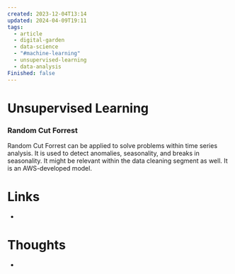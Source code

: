 ```yaml
---
created: 2023-12-04T13:14
updated: 2024-04-09T19:11
tags:
  - article
  - digital-garden
  - data-science
  - "#machine-learning"
  - unsupervised-learning
  - data-analysis
Finished: false
---
```


# Unsupervised Learning



### Random Cut Forrest 
Random Cut Forrest can be applied to solve problems within time series analysis. It is used to detect anomalies, seasonality, and breaks in seasonality. It might be relevant within the data cleaning segment as well. 
It is an AWS-developed model.
# Links
- 

# Thoughts 
- 


